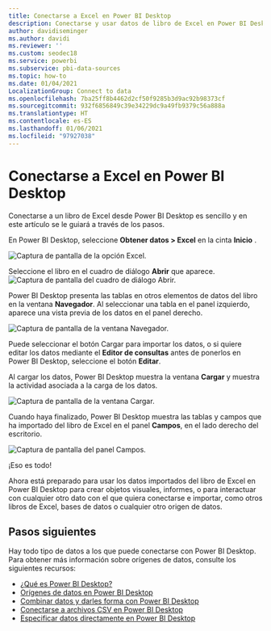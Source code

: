 ```yaml
---
title: Conectarse a Excel en Power BI Desktop
description: Conectarse y usar datos de libro de Excel en Power BI Desktop fácilmente
author: davidiseminger
ms.author: davidi
ms.reviewer: ''
ms.custom: seodec18
ms.service: powerbi
ms.subservice: pbi-data-sources
ms.topic: how-to
ms.date: 01/04/2021
LocalizationGroup: Connect to data
ms.openlocfilehash: 7ba25ff8b4462d2cf50f9285b3d9ac92b98373cf
ms.sourcegitcommit: 932f6856849c39e34229dc9a49fb9379c56a888a
ms.translationtype: HT
ms.contentlocale: es-ES
ms.lasthandoff: 01/06/2021
ms.locfileid: "97927038"
---
```

# <a name="connect-to-excel-in-power-bi-desktop"></a>Conectarse a Excel en Power BI Desktop
Conectarse a un libro de Excel desde Power BI Desktop es sencillo y en este artículo se le guiará a través de los pasos.

En Power BI Desktop, seleccione **Obtener datos > Excel** en la cinta **Inicio** .

![Captura de pantalla de la opción Excel.](media/desktop-connect-excel/connect_to_excel_1.png)

Seleccione el libro en el cuadro de diálogo **Abrir** que aparece.
![Captura de pantalla del cuadro de diálogo Abrir.](media/desktop-connect-excel/connect_to_excel_2.png)

Power BI Desktop presenta las tablas en otros elementos de datos del libro en la ventana **Navegador**. Al seleccionar una tabla en el panel izquierdo, aparece una vista previa de los datos en el panel derecho.

![Captura de pantalla de la ventana Navegador.](media/desktop-connect-excel/connect_to_excel_3.png)

Puede seleccionar el botón Cargar para importar los datos, o si quiere editar los datos mediante el **Editor de consultas** antes de ponerlos en Power BI Desktop, seleccione el botón **Editar**.

Al cargar los datos, Power BI Desktop muestra la ventana **Cargar** y muestra la actividad asociada a la carga de los datos.  

![Captura de pantalla de la ventana Cargar.](media/desktop-connect-excel/connect_to_excel_4.png)

Cuando haya finalizado, Power BI Desktop muestra las tablas y campos que ha importado del libro de Excel en el panel **Campos**, en el lado derecho del escritorio.

![Captura de pantalla del panel Campos.](media/desktop-connect-excel/connect_to_excel_5.png)

¡Eso es todo!

Ahora está preparado para usar los datos importados del libro de Excel en Power BI Desktop para crear objetos visuales, informes, o para interactuar con cualquier otro dato con el que quiera conectarse e importar, como otros libros de Excel, bases de datos o cualquier otro origen de datos.

## <a name="next-steps"></a>Pasos siguientes
Hay todo tipo de datos a los que puede conectarse con Power BI Desktop. Para obtener más información sobre orígenes de datos, consulte los siguientes recursos:

* [¿Qué es Power BI Desktop?](../fundamentals/desktop-what-is-desktop.md)
* [Orígenes de datos en Power BI Desktop](desktop-data-sources.md)
* [Combinar datos y darles forma con Power BI Desktop](desktop-shape-and-combine-data.md)
* [Conectarse a archivos CSV en Power BI Desktop](desktop-connect-csv.md)   
* [Especificar datos directamente en Power BI Desktop](desktop-enter-data-directly-into-desktop.md)   
